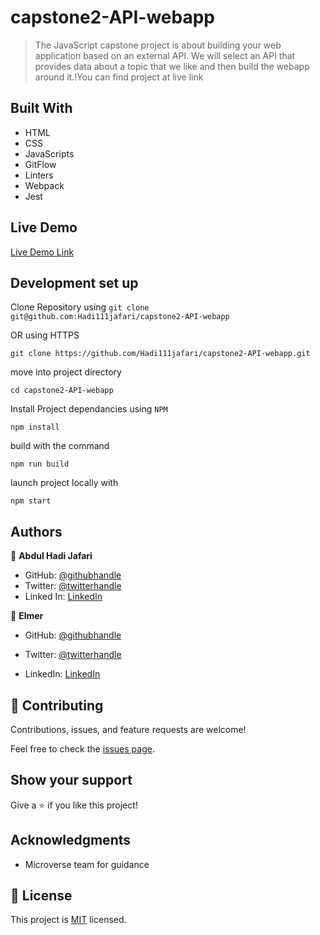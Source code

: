 # capstone2-API-webapp

> The JavaScript capstone project is about building your web application based on an external API. We will select an API that provides data about a topic that we like and then build the webapp around it.!You can find project at live link

## Built With

- HTML
- CSS
- JavaScripts
- GitFlow
- Linters
- Webpack
- Jest

## Live Demo

[Live Demo Link]()

## Development set up

Clone Repository using
`git clone git@github.com:Hadi111jafari/capstone2-API-webapp`

OR using HTTPS

`git clone https://github.com/Hadi111jafari/capstone2-API-webapp.git`

move into project directory

`cd capstone2-API-webapp`

Install Project dependancies using `NPM`

`npm install`

build with the command

`npm run build`

launch project locally with

`npm start`

## Authors

👤 **Abdul Hadi Jafari**

- GitHub: [@githubhandle](https://github.com/Hadi111jafari)
- Twitter: [@twitterhandle](https://twitter.com/HadiJaf62814146)
- Linked In: [LinkedIn](https://www.linkedin.com/in/abdul-hadi-jafari-85bb4b199/)

👤 **Elmer**


- GitHub: [@githubhandle](https://github.com/memelopez)

- Twitter: [@twitterhandle]()
- LinkedIn: [LinkedIn]()

## 🤝 Contributing

Contributions, issues, and feature requests are welcome!

Feel free to check the [issues page](https://github.com/Hadi111jafari/capstone2-API-webapp/issues).

## Show your support

Give a ⭐️ if you like this project!

## Acknowledgments

- Microverse team for guidance

## 📝 License

This project is [MIT](./MIT.md) licensed.